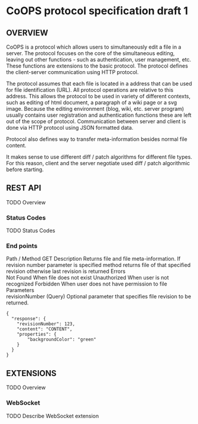 CoOPS protocol specification draft 1
====================================

OVERVIEW
--------

CoOPS is a protocol which allows users to simultaneously edit a file in a server. The protocol focuses on the core of the simultaneous editing, leaving out other functions - such as authentication, user management, etc. These functions are extensions to the basic protocol. The protocol defines the client-server communication using HTTP protocol.

The protocol assumes that each file is located in a address that can be used for file identification (URL). All protocol operations are relative to this address. This allows the protocol to be used in variety of different contexts, such as editing of html document, a paragraph of a wiki page or a svg image. Because the editing environment (blog, wiki, etc. server program) usually contains user registration and authentication functions these are left out of the scope of protocol. Communication between server and client is done via HTTP protocol using JSON formatted data.

Protocol also defines way to transfer meta-information besides normal file content. 

It makes sense to use different diff / patch algorithms for different file types. For this reason, client and the server negotiate used diff / patch algorithmic before starting.	

REST API
--------
TODO Overview

### Status Codes
TODO Status Codes

### End points

Path				/
Method				GET
Description			Returns file and file meta-information. If revision number parameter is specified method returns file of that specified revision otherwise last revision is returned
Errors			
	Not Found 		When file does not exist
	Unauthorized	When user is not recognized
	Forbidden		When user does not have permission to file
Parameters		
	revisionNumber	(Query) Optional parameter that specifies file revision to be returned.
	
    { 
      "response": {
        "revisionNumber": 123,
        "content": "CONTENT",
        "properties": {
            "backgroundColor": "green"
        }
	  }
	}

EXTENSIONS
----------
TODO Overview

### WebSocket
TODO Describe WebSocket extension